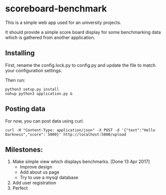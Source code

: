 # scoreboard-benchmark 

This is a simple web app used for an university projects.

It should provide a simple score board display
for some benchmarking data which is gathered from another application.

## Installing

First, rename the config.lock.py to config.py
and update the file to match your configuration settings.

Then run:

```
python3 setup.py install
nohup python3 application.py &
```

## Posting data

For now, you can post data using curl.

```
curl -H "Content-Type: application/json" -X POST -d '{"text":"Hello Darkness","score": 5000}' http://localhost:5000/upload

```

## Milestones:

1. Make simple view which displays benchmarks. [Done 13 Apr 2017]
    * Improve design
    * Add about us page
    * Try to use a mysql database
2. Add user registration
3. Perfect
